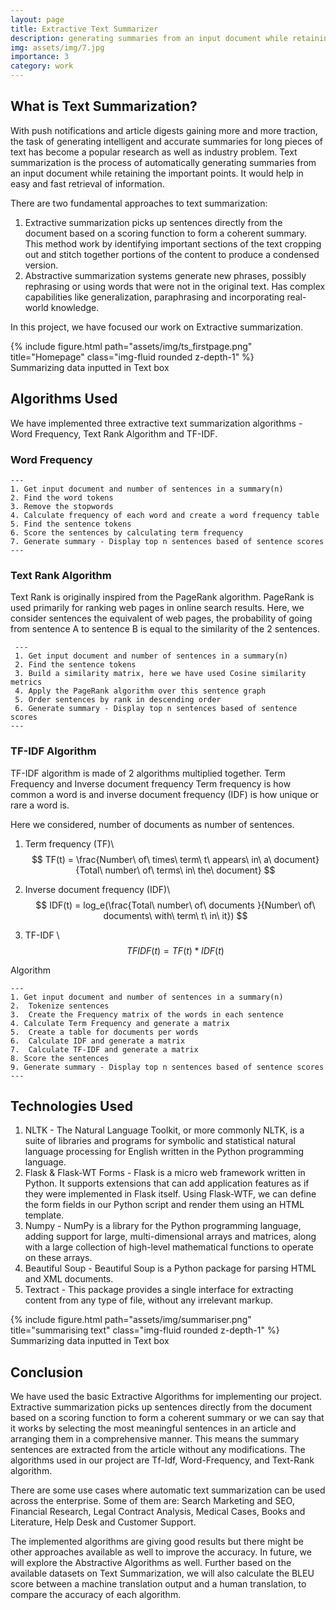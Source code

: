 ```yaml
---
layout: page
title: Extractive Text Summarizer
description: generating summaries from an input document while retaining the important points.
img: assets/img/7.jpg
importance: 3
category: work
---
```


## What is Text Summarization?
With push notifications and article digests gaining more and more traction, the task of generating intelligent and accurate summaries for long pieces of text has become a popular research as well as industry problem.
Text summarization is the process of automatically generating summaries from an input document while retaining the important points. It would help in easy and fast retrieval of information.

There are two fundamental approaches to text summarization:
1. Extractive summarization picks up sentences directly from the document based on a scoring function to form a coherent summary. This method work by identifying important sections of the text cropping out and stitch together portions of the content to produce a condensed version.
2. Abstractive summarization systems generate new phrases, possibly rephrasing or using words that were not in the original text. Has complex capabilities like generalization, paraphrasing and incorporating real-world knowledge.

In this project, we have focused our work on Extractive summarization.

<div class="row">
    <div class="col-sm mt-3 mt-md-0">
        {% include figure.html path="assets/img/ts_firstpage.png" title="Homepage" class="img-fluid rounded z-depth-1" %}
    </div>
</div>
<div class="caption">
    Summarizing data inputted in Text box
</div>

## Algorithms Used
We have implemented three extractive text summarization algorithms - Word Frequency, Text Rank Algorithm and TF-IDF.

### Word Frequency
    --- 
    1. Get input document and number of sentences in a summary(n)
    2. Find the word tokens
    3. Remove the stopwords
    4. Calculate frequency of each word and create a word frequency table
    5. Find the sentence tokens
    6. Score the sentences by calculating term frequency
    7. Generate summary - Display top n sentences based of sentence scores
    ---

### Text Rank Algorithm
Text Rank is originally inspired from the PageRank algorithm. PageRank is used primarily for ranking web pages in online search results.
Here, we consider sentences the equivalent of web pages, the probability of going from sentence A to sentence B is equal to the similarity of the 2 sentences.
   
     ---
     1. Get input document and number of sentences in a summary(n)
     2. Find the sentence tokens
     3. Build a similarity matrix, here we have used Cosine similarity metrics
     4. Apply the PageRank algorithm over this sentence graph
     5. Order sentences by rank in descending order 
     6. Generate summary - Display top n sentences based of sentence scores
    ---

### TF-IDF Algorithm
TF-IDF algorithm is made of 2 algorithms multiplied together. Term Frequency and Inverse document frequency Term frequency is how common a word is and inverse document frequency (IDF) is how unique or rare a word is.

Here we considered, number of documents as number of sentences.
1.  Term frequency (TF)\\
    $$ TF(t) = \frac{Number\ of\ times\ term\ t\ appears\ in\ a\ document} {Total\ number\ of\ terms\ in\ the\ document} $$
    
2. Inverse document frequency (IDF)\\
    $$ IDF(t) = log_e(\frac{Total\ number\ of\ documents }{Number\ of\ documents\ with\ term\ t\ in\ it}) $$
    
3. TF-IDF \\
    $$ TFIDF(t) = TF(t) * IDF(t) $$

Algorithm

    ---
    1. Get input document and number of sentences in a summary(n)
    2.  Tokenize sentences
    3.  Create the Frequency matrix of the words in each sentence
    4. Calculate Term Frequency and generate a matrix
    5.  Create a table for documents per words
    6.  Calculate IDF and generate a matrix
    7.  Calculate TF-IDF and generate a matrix
    8. Score the sentences
    9. Generate summary - Display top n sentences based of sentence scores
    ---

## Technologies Used

1. NLTK - The Natural Language Toolkit, or more commonly NLTK, is a suite of libraries and programs for symbolic and statistical natural language processing for English written in the Python programming language.
2. Flask \& Flask-WT Forms - Flask is a micro web framework written in Python. It supports extensions that can add application features as if they were implemented in Flask itself. Using Flask-WTF, we can define the form fields in our Python script and render them using an HTML template.
3. Numpy - NumPy is a library for the Python programming language, adding support for large, multi-dimensional arrays and matrices, along with a large collection of high-level mathematical functions to operate on these arrays.
4. Beautiful Soup - Beautiful Soup is a Python package for parsing HTML and XML documents.
5. Textract - This package provides a single interface for extracting content from any type of file, without any irrelevant markup.

<div class="row">
    <div class="col-sm mt-3 mt-md-0">
        {% include figure.html path="assets/img/summariser.png" title="summarising text" class="img-fluid rounded z-depth-1" %}
    </div>
</div>
<div class="caption">
    Summarizing data inputted in Text box
</div>

## Conclusion
 We have used the basic Extractive Algorithms for implementing our project. Extractive summarization picks  up  sentences  directly  from  the  document  based  on  a scoring function to form a coherent summary or we can say that it works by selecting the most meaningful sentences in an article and arranging them in a comprehensive manner. This means the summary sentences are extracted from the article without any modifications. The algorithms used in our project are Tf-Idf, Word-Frequency, and Text-Rank algorithm.

There are some use cases where automatic text summarization can be used across the enterprise. Some of them are: Search Marketing and SEO, Financial Research, Legal Contract Analysis, Medical Cases, Books and Literature, Help Desk and Customer Support.

The implemented algorithms are giving good results but there might be other approaches available as well to improve the accuracy. In future, we will explore the Abstractive Algorithms as well. Further based on the available datasets on Text Summarization, we will also calculate the BLEU score between a machine translation output and a human translation, to compare the accuracy of each algorithm.

